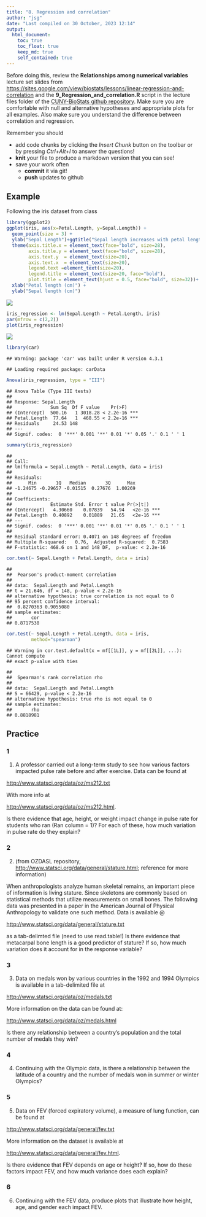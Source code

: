 ```yaml
---
title: "8. Regression and correlation"
author: "jsg"
date: "Last compiled on 30 October, 2023 12:14"
output:
  html_document:
    toc: true
    toc_float: true
    keep_md: true
    self_contained: true
---
```


Before doing this, review the **Relationships among numerical variables** lecture set slides from 
https://sites.google.com/view/biostats/lessons/linear-regression-and-correlation and
the  **9_Regression_and_correlation.R** script in the lecture files folder of the
[CUNY-BioStats github repository](https://github.com/jsgosnell/CUNY-BioStats). 
Make sure you are comfortable with null and alternative hypotheses and appropriate plots
for all examples. Also make sure you understand the difference between
correlation and regression.


Remember you should

* add code chunks by clicking the *Insert Chunk* button on the toolbar or by
pressing *Ctrl+Alt+I* to answer the questions!
* **knit** your file to produce a markdown version that you can see!
* save your work often 
  * **commit** it via git!
  * **push** updates to github
  
  
## Example

Following the iris dataset from class


```r
library(ggplot2)
ggplot(iris, aes(x=Petal.Length, y=Sepal.Length)) +
  geom_point(size = 3) +
  ylab("Sepal Length")+ggtitle("Sepal length increases with petal length")+
  theme(axis.title.x = element_text(face="bold", size=28), 
        axis.title.y = element_text(face="bold", size=28), 
        axis.text.y  = element_text(size=20),
        axis.text.x  = element_text(size=20), 
        legend.text =element_text(size=20),
        legend.title = element_text(size=20, face="bold"),
        plot.title = element_text(hjust = 0.5, face="bold", size=32))+
  xlab("Petal length (cm)") +
  ylab("Sepal length (cm)")
```

![](8._Regression_and_correlation_files/figure-html/unnamed-chunk-1-1.png)<!-- -->

```r
iris_regression <- lm(Sepal.Length ~ Petal.Length, iris)
par(mfrow = c(2,2))
plot(iris_regression)
```

![](8._Regression_and_correlation_files/figure-html/unnamed-chunk-1-2.png)<!-- -->

```r
library(car)
```

```
## Warning: package 'car' was built under R version 4.3.1
```

```
## Loading required package: carData
```

```r
Anova(iris_regression, type = "III")
```

```
## Anova Table (Type III tests)
## 
## Response: Sepal.Length
##              Sum Sq  Df F value    Pr(>F)    
## (Intercept)  500.16   1 3018.28 < 2.2e-16 ***
## Petal.Length  77.64   1  468.55 < 2.2e-16 ***
## Residuals     24.53 148                      
## ---
## Signif. codes:  0 '***' 0.001 '**' 0.01 '*' 0.05 '.' 0.1 ' ' 1
```

```r
summary(iris_regression)
```

```
## 
## Call:
## lm(formula = Sepal.Length ~ Petal.Length, data = iris)
## 
## Residuals:
##      Min       1Q   Median       3Q      Max 
## -1.24675 -0.29657 -0.01515  0.27676  1.00269 
## 
## Coefficients:
##              Estimate Std. Error t value Pr(>|t|)    
## (Intercept)   4.30660    0.07839   54.94   <2e-16 ***
## Petal.Length  0.40892    0.01889   21.65   <2e-16 ***
## ---
## Signif. codes:  0 '***' 0.001 '**' 0.01 '*' 0.05 '.' 0.1 ' ' 1
## 
## Residual standard error: 0.4071 on 148 degrees of freedom
## Multiple R-squared:   0.76,	Adjusted R-squared:  0.7583 
## F-statistic: 468.6 on 1 and 148 DF,  p-value: < 2.2e-16
```


```r
cor.test(~ Sepal.Length + Petal.Length, data = iris)
```

```
## 
## 	Pearson's product-moment correlation
## 
## data:  Sepal.Length and Petal.Length
## t = 21.646, df = 148, p-value < 2.2e-16
## alternative hypothesis: true correlation is not equal to 0
## 95 percent confidence interval:
##  0.8270363 0.9055080
## sample estimates:
##       cor 
## 0.8717538
```

```r
cor.test(~ Sepal.Length + Petal.Length, data = iris,
         method="spearman")
```

```
## Warning in cor.test.default(x = mf[[1L]], y = mf[[2L]], ...): Cannot compute
## exact p-value with ties
```

```
## 
## 	Spearman's rank correlation rho
## 
## data:  Sepal.Length and Petal.Length
## S = 66429, p-value < 2.2e-16
## alternative hypothesis: true rho is not equal to 0
## sample estimates:
##       rho 
## 0.8818981
```


## Practice

### 1
  

1.  A professor carried out a long-term study to see how various factors impacted
pulse rate before and after exercise.  Data can be found at 

http://www.statsci.org/data/oz/ms212.txt

With more info at 

http://www.statsci.org/data/oz/ms212.html.

Is there evidence that age, height, or weight impact change in pulse rate for students who ran (Ran column = 1)?  For each of these, how much variation in pulse rate do they explain?

### 2 

2. (from OZDASL repository, http://www.statsci.org/data/general/stature.html; reference for more information)

When anthropologists analyze human skeletal remains, an important piece of
information is living stature. Since skeletons are commonly based on
statistical methods that utilize measurements on small bones. The following
data was presented in a paper in the American Journal of Physical
Anthropology to validate one such method.
Data is available @

http://www.statsci.org/data/general/stature.txt

as a tab-delimted file (need to use read.table!)
Is there evidence that metacarpal bone length is a good predictor of
stature? If so, how much variation does it account for in the response
variable?

### 3

3. Data on medals won by various countries in the 1992 and 1994 Olympics is
available in a tab-delimited file at 

http://www.statsci.org/data/oz/medals.txt

More information on the data can be found at: 

http://www.statsci.org/data/oz/medals.html

Is there any relationship between a country’s population and the total
number of medals they win?

### 4
 
4. Continuing with the Olympic data, is there a relationship between the
latitude of a country and the number of medals won in summer or winter
Olympics?

### 5

5. Data on FEV (forced expiratory volume), a measure of lung function, can
be found at 

http://www.statsci.org/data/general/fev.txt

More information on the dataset is available at 

http://www.statsci.org/data/general/fev.html.

Is there evidence that FEV depends on age or height? If so, how do these
factors impact FEV, and how much variance does each explain? 

### 6 

6. Continuing with the FEV data, produce plots that illustrate how height, age, and gender each impact FEV.  
